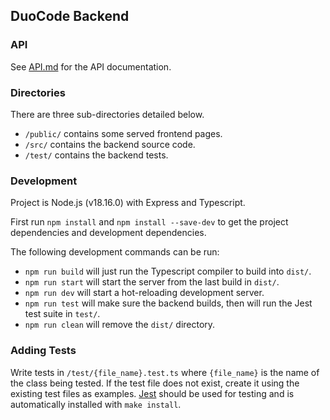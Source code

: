 ## DuoCode Backend

### API

See [API.md](API.md) for the API documentation.

### Directories

There are three sub-directories detailed below.

- `/public/` contains some served frontend pages.
- `/src/` contains the backend source code.
- `/test/` contains the backend tests.

### Development

Project is Node.js (v18.16.0) with Express and Typescript.

First run `npm install` and `npm install --save-dev` to get the project dependencies and development dependencies.

The following development commands can be run:

- `npm run build` will just run the Typescript compiler to build into `dist/`.
- `npm run start` will start the server from the last build in `dist/`.
- `npm run dev` will start a hot-reloading development server.
- `npm run test` will make sure the backend builds, then will run the Jest test suite in `test/`.
- `npm run clean` will remove the `dist/` directory.

### Adding Tests

Write tests in `/test/{file_name}.test.ts` where `{file_name}` is the name of the class being tested. If the test file does not exist, create it using the existing test files as examples. [Jest](https://jestjs.io/) should be used for testing and is automatically installed with `make install`.